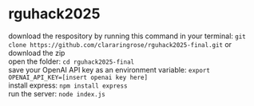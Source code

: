 # rguhack2025
download the respository by running this command in your terminal: `git clone https://github.com/clararingrose/rguhack2025-final.git` or download the zip<br>
open the folder: `cd rguhack2025-final`<br>
save your OpenAI API key as an environment variable: `export OPENAI_API_KEY=[insert openai key here]`<br>
install express: `npm install express`<br>
run the server: `node index.js`
